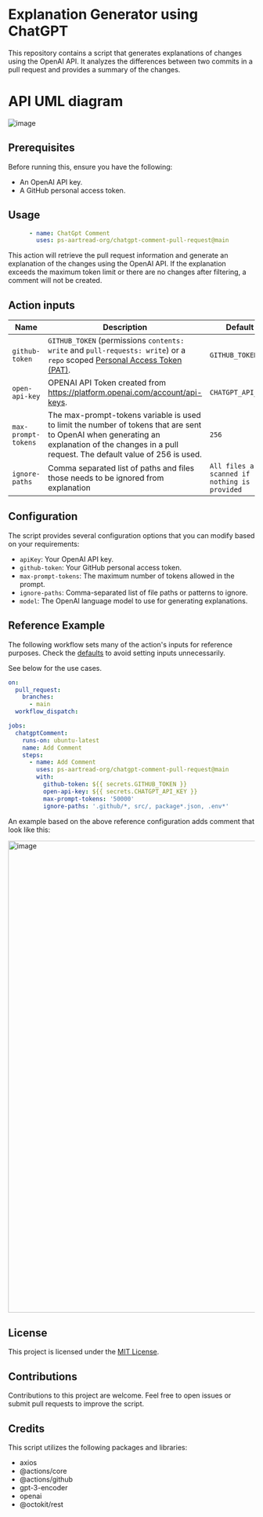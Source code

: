 # Explanation Generator using ChatGPT

This repository contains a script that generates explanations of changes using the OpenAI API. It analyzes the differences between two commits in a pull request and provides a summary of the changes.

# API UML diagram

![image](https://github.com/ps-aartread-org/chatgpt-comment-pull-request/assets/56265677/4aeef9d6-7284-409d-9ef9-cbc142d1c3de)


## Prerequisites

Before running this, ensure you have the following:

- An OpenAI API key.
- A GitHub personal access token.


## Usage

```yml
      - name: ChatGpt Comment
        uses: ps-aartread-org/chatgpt-comment-pull-request@main
```

This action will retrieve the pull request information and generate an explanation of the changes using the OpenAI API. If the explanation exceeds the maximum token limit or there are no changes after filtering, a comment will not be created.

## Action inputs

| Name | Description | Default | Required |
| --- | --- | --- | --- |
| `github-token` | `GITHUB_TOKEN` (permissions `contents: write` and `pull-requests: write`) or a `repo` scoped [Personal Access Token (PAT)](https://docs.github.com/en/github/authenticating-to-github/creating-a-personal-access-token). | `GITHUB_TOKEN` | true |
| `open-api-key` | OPENAI API Token created from https://platform.openai.com/account/api-keys. | `CHATGPT_API_KEY` | true |
| `max-prompt-tokens` | The max-prompt-tokens variable is used to limit the number of tokens that are sent to OpenAI when generating an explanation of the changes in a pull request. The default value of 256 is used. | `256` | false |
| `ignore-paths` | Comma separated list of paths and files those needs to be ignored from explanation | `All files are scanned if nothing is provided` | false |

## Configuration

The script provides several configuration options that you can modify based on your requirements:

- `apiKey`: Your OpenAI API key.
- `github-token`: Your GitHub personal access token.
- `max-prompt-tokens`: The maximum number of tokens allowed in the prompt.
- `ignore-paths`: Comma-separated list of file paths or patterns to ignore.
- `model`: The OpenAI language model to use for generating explanations.

## Reference Example

The following workflow sets many of the action's inputs for reference purposes.
Check the [defaults](#action-inputs) to avoid setting inputs unnecessarily.

See below for the use cases.

```yml
on:
  pull_request:
    branches:
      - main
  workflow_dispatch:

jobs:
  chatgptComment:
    runs-on: ubuntu-latest
    name: Add Comment
    steps:
      - name: Add Comment
        uses: ps-aartread-org/chatgpt-comment-pull-request@main
        with:
          github-token: ${{ secrets.GITHUB_TOKEN }}
          open-api-key: ${{ secrets.CHATGPT_API_KEY }}
          max-prompt-tokens: '50000'
          ignore-paths: '.github/*, src/, package*.json, .env*'
```

An example based on the above reference configuration adds comment that look like this:

<img width="961" alt="image" src="https://github.com/ps-aartread-org/chatgpt-comment-pull-request/assets/56265677/729f6d2b-3d2c-4549-b37b-fbb8c411aec4">


## License

This project is licensed under the [MIT License](LICENSE).

## Contributions

Contributions to this project are welcome. Feel free to open issues or submit pull requests to improve the script.

## Credits

This script utilizes the following packages and libraries:

- axios
- @actions/core
- @actions/github
- gpt-3-encoder
- openai
- @octokit/rest
